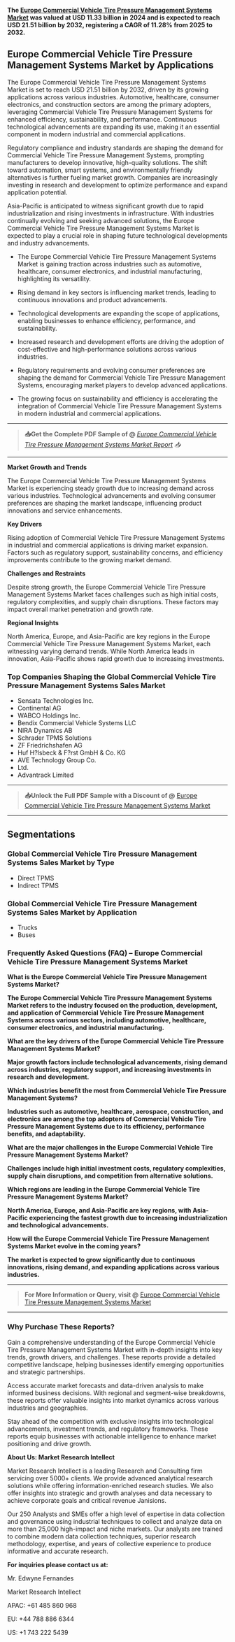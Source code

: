 <p><strong>The <a href="https://www.marketresearchintellect.com/download-sample/?rid=917702&amp;utm_source=Pulse-April-Europe&amp;utm_medium=852">Europe Commercial Vehicle Tire Pressure Management Systems Market</a> was valued at USD 11.33 billion in 2024 and is expected to reach USD 21.51 billion by 2032, registering a CAGR of 11.28% from 2025 to 2032.</strong></p><h2>Europe Commercial Vehicle Tire Pressure Management Systems Market by Applications&nbsp;</h2><p><p>The Europe Commercial Vehicle Tire Pressure Management Systems Market is set to reach USD 21.51 billion by 2032, driven by its growing applications across various industries. Automotive, healthcare, consumer electronics, and construction sectors are among the primary adopters, leveraging Commercial Vehicle Tire Pressure Management Systems for enhanced efficiency, sustainability, and performance. Continuous technological advancements are expanding its use, making it an essential component in modern industrial and commercial applications.</p><p>Regulatory compliance and industry standards are shaping the demand for Commercial Vehicle Tire Pressure Management Systems, prompting manufacturers to develop innovative, high-quality solutions. The shift toward automation, smart systems, and environmentally friendly alternatives is further fueling market growth. Companies are increasingly investing in research and development to optimize performance and expand application potential.</p><p>Asia-Pacific is anticipated to witness significant growth due to rapid industrialization and rising investments in infrastructure. With industries continually evolving and seeking advanced solutions, the Europe Commercial Vehicle Tire Pressure Management Systems Market is expected to play a crucial role in shaping future technological developments and industry advancements.</p></p><ul><li><p>The Europe Commercial Vehicle Tire Pressure Management Systems Market is gaining traction across industries such as automotive, healthcare, consumer electronics, and industrial manufacturing, highlighting its versatility.</p></li><li><p>Rising demand in key sectors is influencing market trends, leading to continuous innovations and product advancements.</p></li><li><p>Technological developments are expanding the scope of applications, enabling businesses to enhance efficiency, performance, and sustainability.</p></li><li><p>Increased research and development efforts are driving the adoption of cost-effective and high-performance solutions across various industries.</p></li><li><p>Regulatory requirements and evolving consumer preferences are shaping the demand for Commercial Vehicle Tire Pressure Management Systems, encouraging market players to develop advanced applications.</p></li><li><p>The growing focus on sustainability and efficiency is accelerating the integration of Commercial Vehicle Tire Pressure Management Systems in modern industrial and commercial applications.</p></li></ul><hr /><blockquote><p><strong><span class="font-[700]">📥Get the Complete PDF Sample of @ </span></strong><em><span class="font-[700]"><a href="https://www.marketresearchintellect.com/download-sample/?rid=917702&amp;utm_source=Pulse-April-Europe&amp;utm_medium=852" target="_blank" data-tracking-control-name="article-ssr-frontend-pulse_little-text-block" data-tracking-will-navigate="" data-test-link="">Europe Commercial Vehicle Tire Pressure Management Systems Market Report</a>&nbsp;📥</span></em></p></blockquote><hr /><p class="" data-start="77" data-end="360"><strong data-start="77" data-end="105">Market Growth and Trends</strong></p><p class="" data-start="77" data-end="360">The Europe Commercial Vehicle Tire Pressure Management Systems Market is experiencing steady growth due to increasing demand across various industries. Technological advancements and evolving consumer preferences are shaping the market landscape, influencing product innovations and service enhancements.</p><p class="" data-start="362" data-end="606"><strong data-start="362" data-end="377">Key Drivers</strong></p><p class="" data-start="362" data-end="606">Rising adoption of Commercial Vehicle Tire Pressure Management Systems in industrial and commercial applications is driving market expansion. Factors such as regulatory support, sustainability concerns, and efficiency improvements contribute to the growing market demand.</p><p class="" data-start="608" data-end="849"><strong data-start="608" data-end="637">Challenges and Restraints</strong></p><p class="" data-start="608" data-end="849">Despite strong growth, the Europe Commercial Vehicle Tire Pressure Management Systems Market faces challenges such as high initial costs, regulatory complexities, and supply chain disruptions. These factors may impact overall market penetration and growth rate.</p><p class="" data-start="851" data-end="1095"><strong data-start="851" data-end="872">Regional Insights</strong></p><p class="" data-start="851" data-end="1095">North America, Europe, and Asia-Pacific are key regions in the Europe Commercial Vehicle Tire Pressure Management Systems Market, each witnessing varying demand trends. While North America leads in innovation, Asia-Pacific shows rapid growth due to increasing investments.</p><p><h3>Top Companies Shaping the Global Commercial Vehicle Tire Pressure Management Systems Sales Market </h3><ul><li>Sensata Technologies Inc.</li><li>Continental AG</li><li>WABCO Holdings Inc.</li><li>Bendix Commercial Vehicle Systems LLC</li><li>NIRA Dynamics AB</li><li>Schrader TPMS Solutions</li><li>ZF Friedrichshafen AG</li><li>Huf H?lsbeck & F?rst GmbH & Co. KG</li><li>AVE Technology Group Co.</li><li>Ltd.</li><li>Advantrack Limited</li></ul></p><hr /><blockquote><p><strong>📥Unlock the Full PDF Sample with a Discount of @</strong> <a href="https://www.marketresearchintellect.com/ask-for-discount/?rid=917702&amp;utm_source=Pulse-April-Europe&amp;utm_medium=852">Europe Commercial Vehicle Tire Pressure Management Systems Market</a></p></blockquote><hr /><p><h2>Segmentations</h2><h3>Global Commercial Vehicle Tire Pressure Management Systems Sales Market by Type</h3><ul><li>Direct TPMS</li><li>Indirect TPMS</li></ul><h3>Global Commercial Vehicle Tire Pressure Management Systems Sales Market by Application</h3><ul><li>Trucks</li><li>Buses</li></ul></p><h3><strong>Frequently Asked Questions (FAQ) &ndash; Europe Commercial Vehicle Tire Pressure Management Systems Market</strong></h3><p><strong>What is the Europe Commercial Vehicle Tire Pressure Management Systems Market?</strong></p><p><strong>The Europe Commercial Vehicle Tire Pressure Management Systems Market refers to the industry focused on the production, development, and application of Commercial Vehicle Tire Pressure Management Systems across various sectors, including automotive, healthcare, consumer electronics, and industrial manufacturing.</strong></p><p><strong>What are the key drivers of the Europe Commercial Vehicle Tire Pressure Management Systems Market?</strong></p><p><strong>Major growth factors include technological advancements, rising demand across industries, regulatory support, and increasing investments in research and development.</strong></p><p><strong>Which industries benefit the most from Commercial Vehicle Tire Pressure Management Systems?</strong></p><p><strong>Industries such as automotive, healthcare, aerospace, construction, and electronics are among the top adopters of Commercial Vehicle Tire Pressure Management Systems due to its efficiency, performance benefits, and adaptability.</strong></p><p><strong>What are the major challenges in the Europe Commercial Vehicle Tire Pressure Management Systems Market?</strong></p><p><strong>Challenges include high initial investment costs, regulatory complexities, supply chain disruptions, and competition from alternative solutions.</strong></p><p><strong>Which regions are leading in the Europe Commercial Vehicle Tire Pressure Management Systems Market?</strong></p><p><strong>North America, Europe, and Asia-Pacific are key regions, with Asia-Pacific experiencing the fastest growth due to increasing industrialization and technological advancements.</strong></p><p><strong>How will the Europe Commercial Vehicle Tire Pressure Management Systems Market evolve in the coming years?</strong></p><p><strong>The market is expected to grow significantly due to continuous innovations, rising demand, and expanding applications across various industries.</strong></p><hr /><blockquote><p><span class="font-[700]"><strong>For More Information or Query, visit&nbsp;@</strong>&nbsp;</span><span class="font-[700]"><a href="https://www.marketresearchintellect.com/product/global-commercial-vehicle-tire-pressure-management-systems-sales-market/?utm_source=Linkedin&utm_medium=852" target="_blank" data-tracking-control-name="article-ssr-frontend-pulse_little-text-block" data-tracking-will-navigate="" data-test-link="">Europe Commercial Vehicle Tire Pressure Management Systems Market</a></span></p></blockquote><hr /><h3><strong data-start="0" data-end="31">Why Purchase These Reports?</strong></h3><p class="" data-start="35" data-end="297">Gain a comprehensive understanding of the Europe Commercial Vehicle Tire Pressure Management Systems Market with in-depth insights into key trends, growth drivers, and challenges. These reports provide a detailed competitive landscape, helping businesses identify emerging opportunities and strategic partnerships.</p><p class="" data-start="299" data-end="540">Access accurate market forecasts and data-driven analysis to make informed business decisions. With regional and segment-wise breakdowns, these reports offer valuable insights into market dynamics across various industries and geographies.</p><p class="" data-start="542" data-end="784">Stay ahead of the competition with exclusive insights into technological advancements, investment trends, and regulatory frameworks. These reports equip businesses with actionable intelligence to enhance market positioning and drive growth.</p><p><strong><span class="font-[700]">About Us: Market Research Intellect</span></strong></p><p><span class="">Market Research Intellect is a leading Research and Consulting firm servicing over 5000+ clients. We provide advanced analytical research solutions while offering information-enriched research studies.&nbsp;</span>We also offer insights into strategic and growth analyses and data necessary to achieve corporate goals and critical revenue Janisions.</p><p><span class="">Our 250 Analysts and SMEs offer a high level of expertise in data collection and governance using industrial techniques to collect and analyze data on more than 25,000 high-impact and niche markets. Our analysts are trained to combine modern data collection techniques, superior research methodology, expertise, and years of collective experience to produce informative and accurate research.</span></p><p><strong>For inquiries please contact us at:</strong></p><p>Mr. Edwyne Fernandes</p><p>Market Research Intellect</p><p>APAC: +61 485 860 968</p><p>EU: +44 788 886 6344</p><p>US: +1 743 222 5439</p>